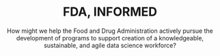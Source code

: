 ---
id: fda-informed
layout: projects
agency: "FDA"
title: "FDA, INFORMED"
cover_art: "hero-fda-informed.jpg"
subtitle: "How might we help the Food and Drug Administration actively pursue the development of programs to support creation of a knowledgeable, sustainable, and agile data science workforce?  
"

impact_heading: "Helping FDA address the needs of cancer patients in today’s technology-driven and connected world
"

description: "<p>Launched in collaboration with the U.S. Department of Health and Human Services’ Innovation, Design, Entrepreneurship and Action (IDEA) Lab, Information Exchange and Data Transformation (INFORMED), is an incubator for collaborative regulatory science research focused on supporting innovations that enhance FDA’s mission of promotion and protection of the public health. Drawing from the expertise of a diverse group of oncologists, data scientists, statisticians, and entrepreneurs-in-residence, INFORMED is expanding organizational and technical infrastructure for big data analytics and examining modern approaches in evidence generation to support regulatory decisions. Special emphasis is placed on systems thinking in regulatory science research to facilitate development and adoption of new solutions for improving efficiency, reliability, and productivity in a broad range of workflows related to drug development and regulatory decision making.</p>
"

description_more: "<p>In addition, INFORMED is actively pursuing the development of programs to support creation of a knowledgeable, sustainable, and agile data science workforce capable of addressing the needs of patients in today’s technology-driven and connected world.</p>
"

project_url: https://www.fda.gov/

gallery:
  - { src: "logo-fda-informed.png", caption: "Launched in collaboration with the U.S. Department of Health and Human Services’ Innovation, Design, Entrepreneurship and Action (IDEA) Lab, Information Exchange and Data Transformation (INFORMED) is an incubator for collaborative oncology regulatory science research focused on supporting innovations that enhance FDA’s mission of promotion and protection of the public health.", alt: "FDA Logo" }

tags:
    - Innovation
    - Open Government
    - Data
    - Healthcare

---